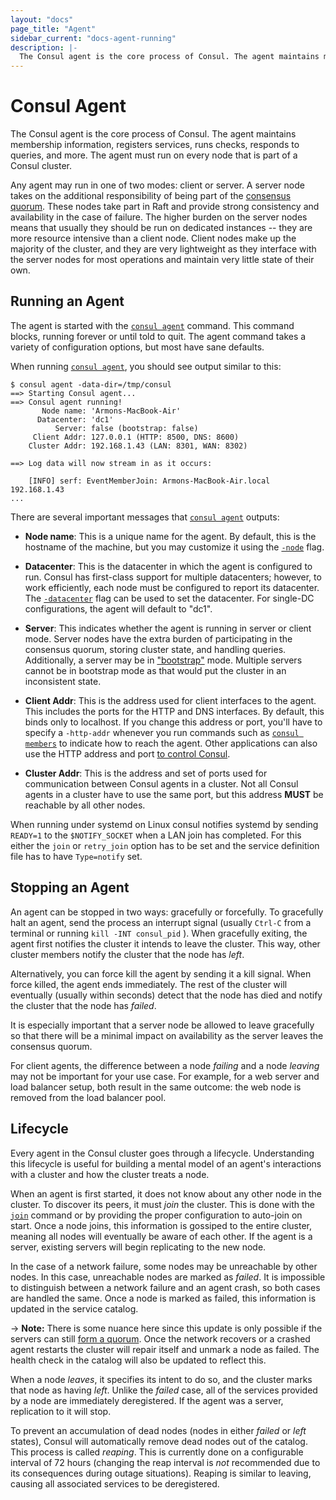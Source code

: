 ```yaml
---
layout: "docs"
page_title: "Agent"
sidebar_current: "docs-agent-running"
description: |-
  The Consul agent is the core process of Consul. The agent maintains membership information, registers services, runs checks, responds to queries, and more. The agent must run on every node that is part of a Consul cluster.
---
```


# Consul Agent

The Consul agent is the core process of Consul. The agent maintains membership
information, registers services, runs checks, responds to queries,
and more. The agent must run on every node that is part of a Consul cluster.

Any agent may run in one of two modes: client or server. A server
node takes on the additional responsibility of being part of the [consensus quorum](/docs/internals/consensus.html).
These nodes take part in Raft and provide strong consistency and availability in
the case of failure. The higher burden on the server nodes means that usually they
should be run on dedicated instances -- they are more resource intensive than a client
node. Client nodes make up the majority of the cluster, and they are very lightweight
as they interface with the server nodes for most operations and maintain very little state
of their own.

## Running an Agent

The agent is started with the [`consul agent`](/docs/commands/agent.html) command. This
command blocks, running forever or until told to quit. The agent command takes a variety
of configuration options, but most have sane defaults.

When running [`consul agent`](/docs/commands/agent.html), you should see output similar to this:

```text
$ consul agent -data-dir=/tmp/consul
==> Starting Consul agent...
==> Consul agent running!
       Node name: 'Armons-MacBook-Air'
      Datacenter: 'dc1'
          Server: false (bootstrap: false)
     Client Addr: 127.0.0.1 (HTTP: 8500, DNS: 8600)
    Cluster Addr: 192.168.1.43 (LAN: 8301, WAN: 8302)

==> Log data will now stream in as it occurs:

    [INFO] serf: EventMemberJoin: Armons-MacBook-Air.local 192.168.1.43
...
```

There are several important messages that [`consul agent`](/docs/commands/agent.html) outputs:

* **Node name**: This is a unique name for the agent. By default, this
  is the hostname of the machine, but you may customize it using the
  [`-node`](/docs/agent/options.html#_node) flag.

* **Datacenter**: This is the datacenter in which the agent is configured to run.
 Consul has first-class support for multiple datacenters; however, to work efficiently,
 each node must be configured to report its datacenter. The [`-datacenter`](/docs/agent/options.html#_datacenter)
 flag can be used to set the datacenter. For single-DC configurations, the agent
 will default to "dc1".

* **Server**: This indicates whether the agent is running in server or client mode.
  Server nodes have the extra burden of participating in the consensus quorum,
  storing cluster state, and handling queries. Additionally, a server may be
  in ["bootstrap"](/docs/agent/options.html#_bootstrap_expect) mode. Multiple servers
  cannot be in bootstrap mode as that would put the cluster in an inconsistent state.

* **Client Addr**: This is the address used for client interfaces to the agent.
  This includes the ports for the HTTP and DNS interfaces. By default, this binds only
  to localhost. If you change this address or port, you'll have to specify a `-http-addr`
  whenever you run commands such as [`consul members`](/docs/commands/members.html) to
  indicate how to reach the agent. Other applications can also use the HTTP address and port
  [to control Consul](/api/index.html).

* **Cluster Addr**: This is the address and set of ports used for communication between
  Consul agents in a cluster. Not all Consul agents in a cluster have to
  use the same port, but this address **MUST** be reachable by all other nodes.

When running under systemd on Linux consul notifies systemd by sending
`READY=1` to the `$NOTIFY_SOCKET` when a LAN join has completed. For
this either the `join` or `retry_join` option has to be set and the
service definition file has to have `Type=notify` set.

## Stopping an Agent

An agent can be stopped in two ways: gracefully or forcefully. To gracefully
halt an agent, send the process an interrupt signal (usually
`Ctrl-C` from a terminal or running `kill -INT consul_pid` ). When gracefully exiting, the agent first notifies
the cluster it intends to leave the cluster. This way, other cluster members
notify the cluster that the node has _left_.

Alternatively, you can force kill the agent by sending it a kill signal.
When force killed, the agent ends immediately. The rest of the cluster will
eventually (usually within seconds) detect that the node has died and
notify the cluster that the node has _failed_.

It is especially important that a server node be allowed to leave gracefully
so that there will be a minimal impact on availability as the server leaves
the consensus quorum.

For client agents, the difference between a node _failing_ and a node _leaving_
may not be important for your use case. For example, for a web server and load
balancer setup, both result in the same outcome: the web node is removed
from the load balancer pool.

## Lifecycle

Every agent in the Consul cluster goes through a lifecycle. Understanding
this lifecycle is useful for building a mental model of an agent's interactions
with a cluster and how the cluster treats a node.

When an agent is first started, it does not know about any other node in the cluster.
To discover its peers, it must _join_ the cluster. This is done with the
[`join`](/docs/commands/join.html)
command or by providing the proper configuration to auto-join on start. Once a node
joins, this information is gossiped to the entire cluster, meaning all nodes will
eventually be aware of each other. If the agent is a server, existing servers will
begin replicating to the new node.

In the case of a network failure, some nodes may be unreachable by other nodes.
In this case, unreachable nodes are marked as _failed_. It is impossible to distinguish
between a network failure and an agent crash, so both cases are handled the same.
Once a node is marked as failed, this information is updated in the service catalog.

-> **Note:** There is some nuance here since this update is only possible if the servers can still [form a quorum](/docs/internals/consensus.html). Once the network recovers or a crashed agent restarts the cluster will repair itself and unmark a node as failed. The health check in the catalog will also be updated to reflect this.

When a node _leaves_, it specifies its intent to do so, and the cluster
marks that node as having _left_. Unlike the _failed_ case, all of the
services provided by a node are immediately deregistered. If the agent was
a server, replication to it will stop.

To prevent an accumulation of dead nodes (nodes in either _failed_ or _left_
states), Consul will automatically remove dead nodes out of the catalog. This
process is called _reaping_. This is currently done on a configurable
interval of 72 hours (changing the reap interval is *not* recommended due to
its consequences during outage situations). Reaping is similar to leaving,
causing all associated services to be deregistered.
